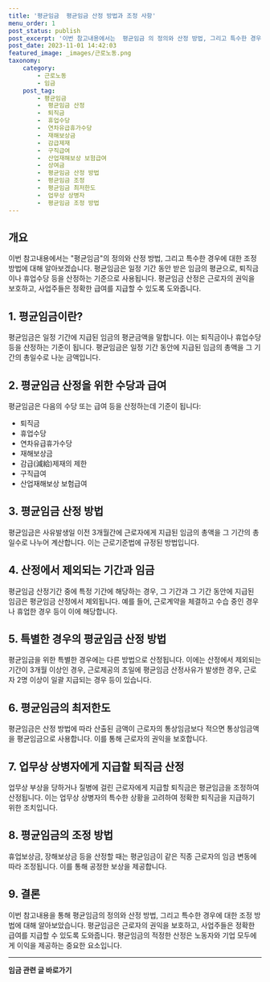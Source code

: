 ```yaml
---
title: '평균임금  평균임금 산정 방법과 조정 사항'
menu_order: 1
post_status: publish
post_excerpt: '이번 참고내용에서는  평균임금 의 정의와 산정 방법, 그리고 특수한 경우에 대한 조정 방법에 대해 알아보겠습니다. 평균임금은 일정 기간 동안 받은 임금의 평균으로, 퇴직금이나 휴업수당 등을 산정하는 기준으로 사용됩니다. 평균임금 산정은 근로자의 권익을 보호하고, 사업주들은 정확한 급여를 지급할 수 있도록 도와줍니다.'
post_date: 2023-11-01 14:42:03
featured_image: _images/근로노동.png
taxonomy:
    category:
        - 근로노동
        - 임금
    post_tag:
        - 평균임금
        -  평균임금 산정
        -  퇴직금
        -  휴업수당
        -  연차유급휴가수당
        -  재해보상금
        -  감급제재
        -  구직급여
        -  산업재해보상 보험급여
        -  상여금
        -  평균임금 산정 방법
        -  평균임금 조정
        -  평균임금 최저한도
        -  업무상 상병자
        -  평균임금 조정 방법
---
```



## 개요

이번 참고내용에서는 "평균임금"의 정의와 산정 방법, 그리고 특수한 경우에 대한 조정 방법에 대해 알아보겠습니다. 평균임금은 일정 기간 동안 받은 임금의 평균으로, 퇴직금이나 휴업수당 등을 산정하는 기준으로 사용됩니다. 평균임금 산정은 근로자의 권익을 보호하고, 사업주들은 정확한 급여를 지급할 수 있도록 도와줍니다.

## 1. 평균임금이란?

평균임금은 일정 기간에 지급된 임금의 평균금액을 말합니다. 이는 퇴직금이나 휴업수당 등을 산정하는 기준이 됩니다. 평균임금은 일정 기간 동안에 지급된 임금의 총액을 그 기간의 총일수로 나눈 금액입니다.

## 2. 평균임금 산정을 위한 수당과 급여

평균임금은 다음의 수당 또는 급여 등을 산정하는데 기준이 됩니다:

- 퇴직금
- 휴업수당
- 연차유급휴가수당
- 재해보상금
- 감급(減給)제재의 제한
- 구직급여
- 산업재해보상 보험급여

## 3. 평균임금 산정 방법

평균임금은 사유발생일 이전 3개월간에 근로자에게 지급된 임금의 총액을 그 기간의 총일수로 나누어 계산합니다. 이는 근로기준법에 규정된 방법입니다.

## 4. 산정에서 제외되는 기간과 임금

평균임금 산정기간 중에 특정 기간에 해당하는 경우, 그 기간과 그 기간 동안에 지급된 임금은 평균임금 산정에서 제외됩니다. 예를 들어, 근로계약을 체결하고 수습 중인 경우나 휴업한 경우 등이 이에 해당합니다.

## 5. 특별한 경우의 평균임금 산정 방법

평균임금을 위한 특별한 경우에는 다른 방법으로 산정됩니다. 이에는 산정에서 제외되는 기간이 3개월 이상인 경우, 근로제공의 초일에 평균임금 산정사유가 발생한 경우, 근로자 2명 이상이 일괄 지급되는 경우 등이 있습니다.

## 6. 평균임금의 최저한도

평균임금은 산정 방법에 따라 산출된 금액이 근로자의 통상임금보다 적으면 통상임금액을 평균임금으로 사용합니다. 이를 통해 근로자의 권익을 보호합니다.

## 7. 업무상 상병자에게 지급할 퇴직금 산정

업무상 부상을 당하거나 질병에 걸린 근로자에게 지급할 퇴직금은 평균임금을 조정하여 산정됩니다. 이는 업무상 상병자의 특수한 상황을 고려하여 정확한 퇴직금을 지급하기 위한 조치입니다.

## 8. 평균임금의 조정 방법

휴업보상금, 장해보상금 등을 산정할 때는 평균임금이 같은 직종 근로자의 임금 변동에 따라 조정됩니다. 이를 통해 공정한 보상을 제공합니다.

## 9. 결론

이번 참고내용을 통해 평균임금의 정의와 산정 방법, 그리고 특수한 경우에 대한 조정 방법에 대해 알아보았습니다. 평균임금은 근로자의 권익을 보호하고, 사업주들은 정확한 급여를 지급할 수 있도록 도와줍니다. 평균임금의 적정한 산정은 노동자와 기업 모두에게 이익을 제공하는 중요한 요소입니다.
<!-- wp:separator -->
<hr class="wp-block-separator has-alpha-channel-opacity"/>
<!-- /wp:separator -->

<!-- wp:group {"backgroundColor":"base","layout":{"type":"constrained"}} -->
<div class="wp-block-group has-base-background-color has-background"><!-- wp:paragraph {"align":"center","fontSize":"medium"} -->
<p class="has-text-align-center has-large-font-size"><strong>임금 관련 글 바로가기</strong></p>
<!-- /wp:paragraph -->


<!-- wp:latest-posts
{"categories":[{"id":11225,"count":19,"description":"","link":"https://uknowlaw.com/category/%ec%9e%84%ea%b8%88/","name":"임금","slug":"임금","taxonomy":"category","parent":0,"meta":[],"_links":{"self":[{"href":"https://uknowlaw.com/wp-json/wp/v2/categories/11225"}],"collection":[{"href":"https://uknowlaw.com/wp-json/wp/v2/categories"}],"about":[{"href":"https://uknowlaw.com/wp-json/wp/v2/taxonomies/category"}],"wp:post_type":[{"href":"https://uknowlaw.com/wp-json/wp/v2/posts?categories=11225"}],"curies":[{"name":"wp","href":"https://api.w.org/{rel}","templated":true}]}}]} /--></div>
<!-- /wp:group -->